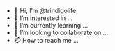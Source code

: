 - 👋 Hi, I’m @trindigolife
- 👀 I’m interested in ...
- 🌱 I’m currently learning ...
- 💞️ I’m looking to collaborate on ...
- 📫 How to reach me ...

<!---
trindigolife/trindigolife is a ✨ special ✨ repository because its `README.md` (this file) appears on your GitHub profile.
You can click the Preview link to take a look at your changes.
--->

